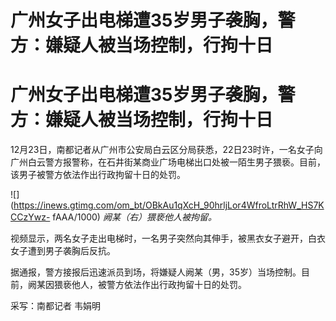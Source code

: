 # 广州女子出电梯遭35岁男子袭胸，警方：嫌疑人被当场控制，行拘十日

# 广州女子出电梯遭35岁男子袭胸，警方：嫌疑人被当场控制，行拘十日

12月23日，南都记者从广州市公安局白云区分局获悉，22日23时许，一名女子向广州白云警方报警称，在石井街某商业广场电梯出口处被一陌生男子猥亵。目前，该男子被警方依法作出行政拘留十日的处罚。

![](https://inews.gtimg.com/om_bt/OBkAu1qXcH_90hrljLor4WfroLtrRhW_HS7KCCzYwz-
fAAA/1000) _阙某（右）猥亵他人被拘留。_

视频显示，两名女子走出电梯时，一名男子突然向其伸手，被黑衣女子避开，白衣女子遭到男子袭胸后反抗。

据通报，警方接报后迅速派员到场，将嫌疑人阙某（男，35岁）当场控制。目前，阙某因猥亵他人，被警方依法作出行政拘留十日的处罚。

采写：南都记者 韦娟明

